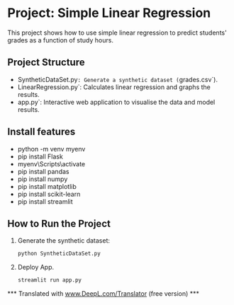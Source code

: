 # Project: Simple Linear Regression

This project shows how to use simple linear regression to predict students' grades as a function of study hours.

## Project Structure
- SyntheticDataSet.py`: Generate a synthetic dataset (`grades.csv`).
- LinearRegression.py`: Calculates linear regression and graphs the results.
- app.py`: Interactive web application to visualise the data and model results.

## Install features

- python -m venv myenv
- pip install Flask
- myenv\Scripts\activate
- pip install pandas
- pip install numpy
- pip install matplotlib
- pip install scikit-learn
- pip install streamlit


## How to Run the Project
1. Generate the synthetic dataset:
   ````bash
   python SyntheticDataSet.py

2. Deploy App.
   ````bash
   streamlit run app.py

*** Translated with www.DeepL.com/Translator (free version) ***

